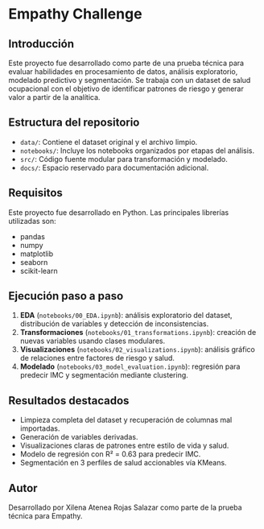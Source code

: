 # Empathy Challenge

## Introducción
Este proyecto fue desarrollado como parte de una prueba técnica para evaluar habilidades en procesamiento de datos, análisis exploratorio, modelado predictivo y segmentación. Se trabaja con un dataset de salud ocupacional con el objetivo de identificar patrones de riesgo y generar valor a partir de la analítica.

## Estructura del repositorio

- `data/`: Contiene el dataset original y el archivo limpio.
- `notebooks/`: Incluye los notebooks organizados por etapas del análisis.
- `src/`: Código fuente modular para transformación y modelado.
- `docs/`: Espacio reservado para documentación adicional.

## Requisitos
Este proyecto fue desarrollado en Python. Las principales librerías utilizadas son:
- pandas
- numpy
- matplotlib
- seaborn
- scikit-learn

## Ejecución paso a paso

1. **EDA** (`notebooks/00_EDA.ipynb`): análisis exploratorio del dataset, distribución de variables y detección de inconsistencias.
2. **Transformaciones** (`notebooks/01_transformations.ipynb`): creación de nuevas variables usando clases modulares.
3. **Visualizaciones** (`notebooks/02_visualizations.ipynb`): análisis gráfico de relaciones entre factores de riesgo y salud.
4. **Modelado** (`notebooks/03_model_evaluation.ipynb`): regresión para predecir IMC y segmentación mediante clustering.

## Resultados destacados

- Limpieza completa del dataset y recuperación de columnas mal importadas.
- Generación de variables derivadas.
- Visualizaciones claras de patrones entre estilo de vida y salud.
- Modelo de regresión con R² = 0.63 para predecir IMC.
- Segmentación en 3 perfiles de salud accionables vía KMeans.

## Autor
Desarrollado por Xilena Atenea Rojas Salazar como parte de la prueba técnica para Empathy.
